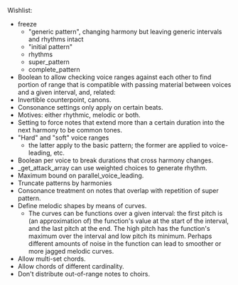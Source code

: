 Wishlist:
- freeze
    - "generic pattern", changing harmony but leaving generic intervals
     and rhythms intact
    - "initial pattern"
    - rhythms
    - super_pattern
    - complete_pattern
- Boolean to allow checking voice ranges against each other to find
    portion of range that is compatible with passing material between
    voices and a given interval, and, related:
- Invertible counterpoint, canons.
- Consonance settings only apply on certain beats.
- Motives: either rhythmic, melodic or both.
- Setting to force notes that extend more than a certain duration into
    the next harmony to be common tones.
- "Hard" and "soft" voice ranges
    - the latter apply to the basic pattern; the former are applied
      to voice-leading, etc.
- Boolean per voice to break durations that cross harmony changes.
- _get_attack_array can use weighted choices to generate rhythm.
- Maximum bound on parallel_voice_leading.
- Truncate patterns by harmonies
- Consonance treatment on notes that overlap with repetition of super
    pattern.
- Define melodic shapes by means of curves.
    - The curves can be functions over a given interval: the first
        pitch is (an approximation of) the function's value at the
        start of the interval, and the last pitch at the end. The
        high pitch has the function's maximum over the interval
        and low pitch its minimum. Perhaps different amounts of
        noise in the function can lead to smoother or more jagged
        melodic curves.
- Allow multi-set chords.
- Allow chords of different cardinality.
- Don't distribute out-of-range notes to choirs.
